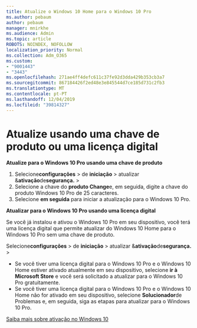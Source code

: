 ```yaml
---
title: Atualize o Windows 10 Home para o Windows 10 Pro
ms.author: pebaum
author: pebaum
manager: mnirkhe
ms.audience: Admin
ms.topic: article
ROBOTS: NOINDEX, NOFOLLOW
localization_priority: Normal
ms.collection: Adm_O365
ms.custom:
- "9001443"
- "3443"
ms.openlocfilehash: 271ae4ff4defc611c37fe92d3dda429b353cb3a7
ms.sourcegitcommit: 867184426f2ed48e3e845544d7ce185d731c2fb3
ms.translationtype: MT
ms.contentlocale: pt-PT
ms.lasthandoff: 12/04/2019
ms.locfileid: "39814327"
---
```

# <a name="upgrade-using-either-a-product-key-or-a-digital-license"></a>Atualize usando uma chave de produto ou uma licença digital

**Atualize para o Windows 10 Pro usando uma chave de produto**

1. Selecione**configurações** > de **iniciação** > atualizar &**ativação**de**segurança.** > 
2. Selecione a chave do **produto Change**e, em seguida, digite a chave do produto Windows 10 Pro de 25 caracteres.
3. Selecione **em seguida** para iniciar a atualização para o Windows 10 Pro.

**Atualizar para o Windows 10 Pro usando uma licença digital**

Se você já instalou e ativou o Windows 10 Pro em seu dispositivo, você terá uma licença digital que permite atualizar do Windows 10 Home para o Windows 10 Pro sem uma chave de produto.

Selecione**configurações** > de **iniciação** > atualizar &**ativação**de**segurança.** > 

- Se você tiver uma licença digital para o Windows 10 Pro e o Windows 10 Home estiver ativado atualmente em seu dispositivo, selecione **ir à Microsoft Store** e você será solicitado a atualizar para o Windows 10 Pro gratuitamente.
- Se você tiver uma licença digital para o Windows 10 Pro e o Windows 10 Home não for ativado em seu dispositivo, selecione **Solucionador**de Problemas e, em seguida, siga as etapas para atualizar para o Windows 10 Pro.

[Saiba mais sobre ativação no Windows 10](https://support.microsoft.com/help/12440)